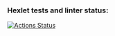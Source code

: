 ### Hexlet tests and linter status:
[![Actions Status](https://github.com/kvalexandr/frontend-project-lvl2/actions/workflows/hexlet-check.yml/badge.svg)](https://github.com/kvalexandr/frontend-project-lvl2/actions)
